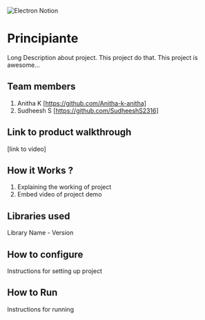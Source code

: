 ![Electron Notion](https://user-images.githubusercontent.com/64391274/235363274-375ce61c-721f-4543-a150-1b99525d54ac.png)


# Principiante
Long Description about project. This project do that. This project is awesome...
## Team members
1. Anitha K [https://github.com/Anitha-k-anitha]
2. Sudheesh S [https://github.com/SudheeshS2316]
## Link to product walkthrough
[link to video]
## How it Works ?
1. Explaining the working of project
2. Embed video of project demo
## Libraries used
Library Name - Version
## How to configure
Instructions for setting up project
## How to Run
Instructions for running
